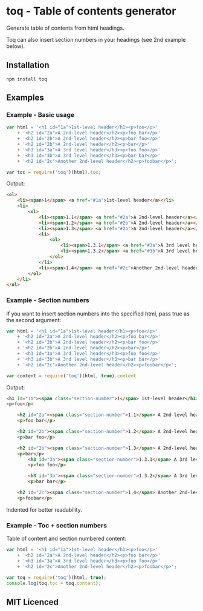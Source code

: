 # toq - Table of contents generator
Generate table of contents from html headings.

Toq can also insert section numbers in your headings (see 2nd example below).

## Installation
`npm install toq`

## Examples

### Example - Basic usage
``` javascript
var html = '<h1 id="1a">1st-level header</h1><p>foo</p>'
	+ '<h2 id="2a">A 2nd-level header</h2><p>foo bar</p>'
	+ '<h2 id="2b">A 2nd-level header</h2><p>bar foo</p>'
	+ '<h2 id="2b">A 2nd-level header</h2><p>bar</p>'
	+ '<h3 id="3a">A 3rd level header</h3><p>foo foo</p>'
	+ '<h3 id="3b">A 3rd level header</h3><p>bar bar</p>'
	+ '<h2 id="2c">Another 2nd-level header</h2><p>foobar</p>';

var toc = require('toq')(html).toc;

```

Output:

``` html
<ol>
	<li><span>1</span> <a href="#1a">1st-level header</a></li>
	<li>
		<ol>
			<li><span>1.1</span> <a href="#2a">A 2nd-level header</a></li>
			<li><span>1.2</span> <a href="#2b">A 2nd-level header</a></li>
			<li><span>1.3</span> <a href="#2b">A 2nd-level header</a></li>
			<li>
				<ol>
					<li><span>1.3.1</span> <a href="#3a">A 3rd level header</a></li>
					<li><span>1.3.2</span> <a href="#3b">A 3rd level header</a></li>
				</ol>
			</li>
			<li><span>1.4</span> <a href="#2c">Another 2nd-level header</a></li>
		</ol>
	</li>
</ol>

```

### Example - Section numbers

If you want to insert section numbers into the specified html, pass true as the second argument:

``` javascript
var html = '<h1 id="1a">1st-level header</h1><p>foo</p>'
	+ '<h2 id="2a">A 2nd-level header</h2><p>foo bar</p>'
	+ '<h2 id="2b">A 2nd-level header</h2><p>bar foo</p>'
	+ '<h2 id="2b">A 2nd-level header</h2><p>bar</p>'
	+ '<h3 id="3a">A 3rd level header</h3><p>foo foo</p>'
	+ '<h3 id="3b">A 3rd level header</h3><p>bar bar</p>'
	+ '<h2 id="2c">Another 2nd-level header</h2><p>foobar</p>';

var content = require('toq')(html, true).content

```

Output:

``` html
<h1 id="1a"><span class="section-number">1</span> 1st-level header</h1>
<p>foo</p>

	<h2 id="2a"><span class="section-number">1.1</span> A 2nd-level header</h2>
	<p>foo bar</p>

	<h2 id="2b"><span class="section-number">1.2</span> A 2nd-level header</h2>
	<p>bar foo</p>

	<h2 id="2b"><span class="section-number">1.3</span> A 2nd-level header</h2>
	<p>bar</p>
		<h3 id="3a"><span class="section-number">1.3.1</span> A 3rd level header</h3>
		<p>foo foo</p>

		<h3 id="3b"><span class="section-number">1.3.2</span> A 3rd level header</h3>
		<p>bar bar</p>

	<h2 id="2c"><span class="section-number">1.4</span> Another 2nd-level header</h2>
	<p>foobar</p>

```
Indented for better readability.

### Example - Toc + section numbers

Table of content and section numbered content:

``` javascript
var html = '<h1 id="1a">1st-level header</h1><p>foo</p>'
	+ '<h2 id="2a">A 2nd-level header</h2><p>foo bar</p>'
	+ '<h3 id="3a">A 3rd level header</h3><p>foo foo</p>'
	+ '<h2 id="2c">Another 2nd-level header</h2><p>foobar</p>';

var toq = require('toq')(html, true);
console.log(toq.toc + toq.content);

```

## MIT Licenced
